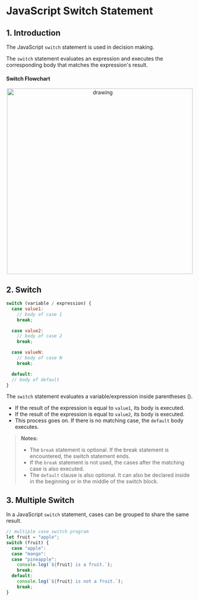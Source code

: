 # JavaScript Switch Statement

## 1. Introduction

The JavaScript `switch` statement is used in decision making.

The `switch` statement evaluates an expression and executes the corresponding body that matches the expression's result.

#### Switch Flowchart

<p align="center">
  <img src="../assets/img/switch/javascript-switch-statement.png" alt="drawing" width="500"/>
</p>

## 2. Switch

```js
switch (variable / expression) {
  case value1:
    // body of case 1
    break;

  case value2:
    // body of case 2
    break;

  case valueN:
    // body of case N
    break;

  default:
  // body of default
}
```

The `switch` statement evaluates a variable/expression inside parentheses ().

- If the result of the expression is equal to `value1`, its body is executed.
- If the result of the expression is equal to `value2`, its body is executed.
- This process goes on. If there is no matching case, the `default` body executes.

> **Notes:**
>
> - The `break` statement is optional. If the break statement is encountered, the switch statement ends.
> - If the `break` statement is not used, the cases after the matching case is also executed.
> - The `default` clause is also optional. It can also be declared inside in the beginning or in the middle of the switch block.

## 3. Multiple Switch

In a JavaScript `switch` statement, cases can be grouped to share the same result.

```js
// multiple case switch program
let fruit = "apple";
switch (fruit) {
  case "apple":
  case "mango":
  case "pineapple":
    console.log(`${fruit} is a fruit.`);
    break;
  default:
    console.log(`${fruit} is not a fruit.`);
    break;
}
```

